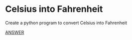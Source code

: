 #  Celsius into Fahrenheit

Create a python program to convert Celsius into Fahrenheit

[ANSWER](/Answers/00039-%20Celsius%20into%20Fahrenheit.py)
